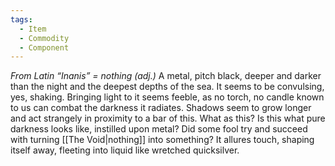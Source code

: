 ```yaml
---
tags:
  - Item
  - Commodity
  - Component
---
```

*From Latin “Inanis” = nothing (adj.)*
A metal, pitch black, deeper and darker than the night and the deepest depths of the sea.
It seems to be convulsing, yes, shaking. 
Bringing light to it seems feeble, as no torch, no candle known to us can combat the darkness it radiates.
Shadows seem to grow longer and act strangely in proximity to a bar of this. 
What as this? Is this what pure darkness looks like, instilled upon metal?
Did some fool try and succeed with turning [[The Void|nothing]] into something?
It allures touch, shaping itself away, fleeting into liquid like wretched quicksilver.